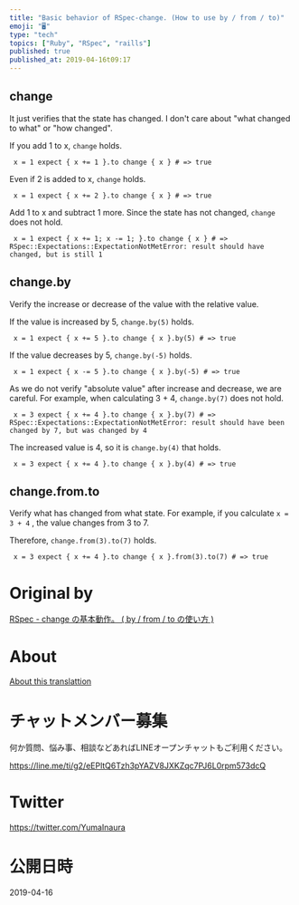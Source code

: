 ```yaml
---
title: "Basic behavior of RSpec-change. (How to use by / from / to)"
emoji: "🖥"
type: "tech"
topics: ["Ruby", "RSpec", "raills"]
published: true
published_at: 2019-04-16t09:17
---
```


## change 

It just verifies that the state has changed. I don't care about "what changed to what" or "how changed".

If you add 1 to x, `change` holds.

     x = 1 expect { x += 1 }.to change { x } # => true 

Even if 2 is added to x, `change` holds.

     x = 1 expect { x += 2 }.to change { x } # => true 

Add 1 to x and subtract 1 more. Since the state has not changed, `change` does not hold.

     x = 1 expect { x += 1; x -= 1; }.to change { x } # => RSpec::Expectations::ExpectationNotMetError: result should have changed, but is still 1 

## change.by 

Verify the increase or decrease of the value with the relative value.

If the value is increased by 5, `change.by(5)` holds.

     x = 1 expect { x += 5 }.to change { x }.by(5) # => true 

If the value decreases by 5, `change.by(-5)` holds.

     x = 1 expect { x -= 5 }.to change { x }.by(-5) # => true 

As we do not verify "absolute value" after increase and decrease, we are careful. For example, when calculating 3 + 4, `change.by(7)` does not hold.

     x = 3 expect { x += 4 }.to change { x }.by(7) # => RSpec::Expectations::ExpectationNotMetError: result should have been changed by 7, but was changed by 4 

The increased value is 4, so it is `change.by(4)` that holds.

     x = 3 expect { x += 4 }.to change { x }.by(4) # => true 

## change.from.to 

Verify what has changed from what state. For example, if you calculate `x = 3 + 4` , the value changes from 3 to 7.

Therefore, `change.from(3).to(7)` holds.

     x = 3 expect { x += 4 }.to change { x }.from(3).to(7) # => true 



# Original by
[RSpec - change の基本動作。 ( by / from / to の使い方 )](https://qiita.com/Yinaura/items/62dc0d87f968f43e335b)

# About

[About this translattion](https://qiita.com/YumaInaura/items/7f6fd1e9310a6816469a)








<!-- Update From Qiita API -->

# チャットメンバー募集


何か質問、悩み事、相談などあればLINEオープンチャットもご利用ください。

https://line.me/ti/g2/eEPltQ6Tzh3pYAZV8JXKZqc7PJ6L0rpm573dcQ





# Twitter


https://twitter.com/YumaInaura


<!-- Update From Qiita API -->



# 公開日時

2019-04-16
